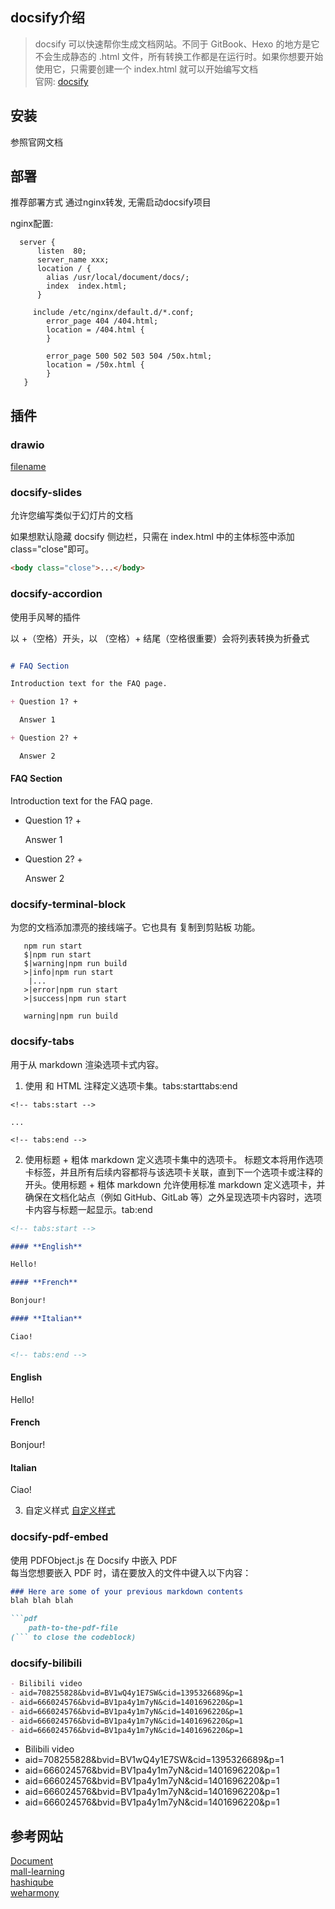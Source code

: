 ## docsify介绍
> docsify 可以快速帮你生成文档网站。不同于 GitBook、Hexo 的地方是它不会生成静态的 .html 文件，所有转换工作都是在运行时。如果你想要开始使用它，只需要创建一个 index.html 就可以开始编写文档  
> 官网: [docsify](https://docsify.js.org/ ':target=_blank')

## 安装
参照官网文档

## 部署
推荐部署方式 通过nginx转发, 无需启动docsify项目  

nginx配置:
```nginx
  server {
      listen  80;
      server_name xxx;
      location / {
        alias /usr/local/document/docs/;
        index  index.html;
      }

     include /etc/nginx/default.d/*.conf;
        error_page 404 /404.html;
        location = /404.html {
        }

        error_page 500 502 503 504 /50x.html;
        location = /50x.html {
        }
   }
```

## 插件

### drawio
[filename](https://cdn.jsdelivr.net/npm/docsify-drawio/test.drawio ':include :type=code')

### docsify-slides
允许您编写类似于幻灯片的文档

如果想默认隐藏 docsify 侧边栏，只需在 index.html 中的主体标签中添加 class="close"即可。
```html
<body class="close">...</body>
```

### docsify-accordion
使用手风琴的插件  

以 +（空格）开头，以 （空格）+ 结尾（空格很重要）会将列表转换为折叠式

```markdown

# FAQ Section

Introduction text for the FAQ page.

+ Question 1? +

  Answer 1

+ Question 2? +

  Answer 2

```

#### FAQ Section

Introduction text for the FAQ page.

+ Question 1? +

  Answer 1

+ Question 2? +

  Answer 2

### docsify-terminal-block
为您的文档添加漂亮的接线端子。它也具有 复制到剪贴板 功能。

 ```terminal
    npm run start
    $|npm run start
    $|warning|npm run build
    >|info|npm run start
     |...
    >|error|npm run start
    >|success|npm run start

    warning|npm run build
```

### docsify-tabs
用于从 markdown 渲染选项卡式内容。  
1. 使用 和 HTML 注释定义选项卡集。tabs:starttabs:end
```
<!-- tabs:start -->

...

<!-- tabs:end -->
```

2. 使用标题 + 粗体 markdown 定义选项卡集中的选项卡。
标题文本将用作选项卡标签，并且所有后续内容都将与该选项卡关联，直到下一个选项卡或注释的开头。使用标题 + 粗体 markdown 允许使用标准
markdown 定义选项卡，并确保在文档化站点（例如 GitHub、GitLab 等）之外呈现选项卡内容时，选项卡内容与标题一起显示。tab:end  

```markdown
<!-- tabs:start -->

#### **English**

Hello!

#### **French**

Bonjour!

#### **Italian**

Ciao!

<!-- tabs:end -->
```

<!-- tabs:start -->

#### **English**

Hello!

#### **French**

Bonjour!

#### **Italian**

Ciao!

<!-- tabs:end -->

3. 自定义样式
[自定义样式](https://jhildenbiddle.github.io/docsify-tabs ':target=_blank')

### docsify-pdf-embed
使用 PDFObject.js 在 Docsify 中嵌入 PDF  
每当您想要嵌入 PDF 时，请在要放入的文件中键入以下内容：
```markdown
### Here are some of your previous markdown contents
blah blah blah

```pdf
	path-to-the-pdf-file
(``` to close the codeblock)
```

### docsify-bilibili
```markdown
- Bilibili video
- aid=708255828&bvid=BV1wQ4y1E7SW&cid=1395326689&p=1
- aid=666024576&bvid=BV1pa4y1m7yN&cid=1401696220&p=1
- aid=666024576&bvid=BV1pa4y1m7yN&cid=1401696220&p=1
- aid=666024576&bvid=BV1pa4y1m7yN&cid=1401696220&p=1
- aid=666024576&bvid=BV1pa4y1m7yN&cid=1401696220&p=1
```

- Bilibili video
- aid=708255828&bvid=BV1wQ4y1E7SW&cid=1395326689&p=1
- aid=666024576&bvid=BV1pa4y1m7yN&cid=1401696220&p=1
- aid=666024576&bvid=BV1pa4y1m7yN&cid=1401696220&p=1
- aid=666024576&bvid=BV1pa4y1m7yN&cid=1401696220&p=1
- aid=666024576&bvid=BV1pa4y1m7yN&cid=1401696220&p=1

## 参考网站
[Document](https://www.tlcsdm.com/ ':target=_blank')  
[mall-learning](http://www.macrozheng.com/ ':target=_blank')  
[hashiqube](https://github.com/star3am/hashiqube ':target=_blank')  
[weharmony](https://weharmony.github.io ':target=_blank')  
